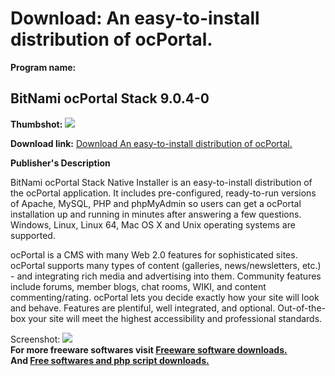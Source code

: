 # Download: An easy-to-install distribution of ocPortal.

**Program name:**

## BitNami ocPortal Stack 9.0.4-0

  
**Thumbshot:** ![](http://www.freewarefiles.com/screenshot/ocprtstck_md.jpg)   
  
**Download link:** [Download An easy-to-install distribution of ocPortal.](http://freesoftwares.boysofts.com/BitNami-ocPortal-Stack_program_75506.html)  
  


**Publisher's Description**  
  


BitNami ocPortal Stack Native Installer is an easy-to-install distribution of the ocPortal application. It includes pre-configured, ready-to-run versions of Apache, MySQL, PHP and phpMyAdmin so users can get a ocPortal installation up and running in minutes after answering a few questions. Windows, Linux, Linux 64, Mac OS X and Unix operating systems are supported. 

ocPortal is a CMS with many Web 2.0 features for sophisticated sites. ocPortal supports many types of content (galleries, news/newsletters, etc.) - and integrating rich media and advertising into them. Community features include forums, member blogs, chat rooms, WIKI, and content commenting/rating. ocPortal lets you decide exactly how your site will look and behave. Features are plentiful, well integrated, and optional. Out-of-the-box your site will meet the highest accessibility and professional standards.

  
  
Screenshot: ![](http://www.freewarefiles.com/screenshot/ocprtstck.jpg)   
**For more freeware softwares visit [Freeware software downloads.](http://freesoftwares.boysofts.com/)**   
**And [Free softwares and php script downloads.](http://www.boysofts.com/)**

